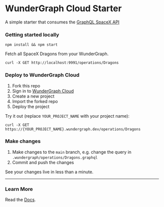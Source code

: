 # WunderGraph Cloud Starter

A simple starter that consumes the [GraphQL SpaceX API](https://spacex-api.fly.dev/graphql/)

### Getting started locally

```shell
npm install && npm start
```

Fetch all SpaceX Dragons from your WunderGraph.

```shell
curl -X GET http://localhost:9991/operations/Dragons
```

### Deploy to WunderGraph Cloud

1. Fork this repo
2. Sign in to [WunderGraph Cloud](https://cloud.wundergraph.com)
3. Create a new project
4. Import the forked repo
5. Deploy the project

Try it out (replace `YOUR_PROJECT_NAME` with your project name):

```shell
curl -X GET https://{YOUR_PROJECT_NAME}.wundergraph.dev/operations/Dragons
```

### Make changes

1. Make changes to the `main` branch, e.g. change the query in `.wundergraph/operations/Dragons.graphql`
2. Commit and push the changes

See your changes live in less than a minute.

---

### Learn More

Read the [Docs](https://wundergraph.com/docs).
